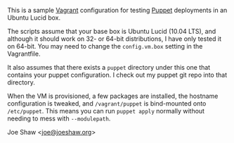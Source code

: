 This is a sample [Vagrant](http://vagrantup.com) configuration for
testing [Puppet](http://puppetlabs.com) deployments in an Ubuntu Lucid
box.

The scripts assume that your base box is Ubuntu Lucid (10.04 LTS), and
although it should work on 32- or 64-bit distributions, I have only
tested it on 64-bit.  You may need to change the `config.vm.box`
setting in the Vagrantfile.

It also assumes that there exists a `puppet` directory under this one
that contains your puppet configuration.  I check out my puppet git
repo into that directory.

When the VM is provisioned, a few packages are installed, the hostname
configuration is tweaked, and `/vagrant/puppet` is bind-mounted onto
`/etc/puppet`.  This means you can run `puppet apply` normally without
needing to mess with `--modulepath`.

Joe Shaw <<joe@joeshaw.org>>